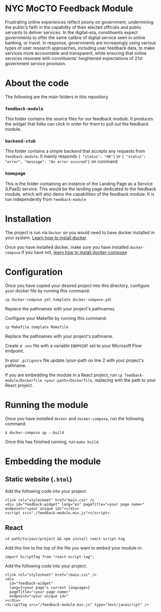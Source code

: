 # NYC MoCTO Feedback Module

Frustrating online experiences reflect poorly on government, undermining the public’s faith in the capability of their elected officials and public servants to deliver services. In the digital-era, constituents expect governments to offer the same calibre of digital service seen in online banking, or travel. In response, governments are increasingly using various types of user research approaches, including user feedback data, to make services more accountable and transparent, while ensuring that online services resonate with constituents’ heightened expectations of 21st government service provision.

# About the code

The following are the main folders in this repository

### `feedback-module`

This folder contains the source files for our feedback module. It produces the widget that folks can click in order for them to pull out the feedback module.

### `backend-stub`

This folder contains a simple backend that accepts any requests from `feedback-module`. It mainly responds `{ "status": "OK"}` or `{ "status": "error", "message": "An error occured"}` on command.

### `homepage`

This is the folder containing an instance of the Landing Page as a Service (LPaaS) service. This would be the landing page dedicated to the feedback module, which will also demo the capabilities of the feedback module. It is run independently from `feedback-module`

# Installation

The project is run via `Docker` so you would need to have docker installed in your system. [Learn how to install docker](https://docs.docker.com/get-docker/)

Once you have installed docker, make sure you have installed `docker-compose` if you have not, [learn how to install docker-compose](https://docs.docker.com/compose/install/)

# Configuration

Once you have copied your desired project into this directory, configure your docker file by running this command:

```
cp docker-compose.yml.template docker-compose.yml
```

Replace the pathnames with your project's pathnames.

Configure your Makefile by running this command:

```
cp Makefile.template Makefile
```

Replace the pathnames with your project's pathname.

Create a `.env` file with a variable `ENDPOINT` set to your Microsoft Flow endpoint.

In your `.gitignore` file update /your-path on line 2 with your project's pathname.

If you are embedding the module in a React project, run `cp feedback-module/Dockerfile <your-path>/Dockerfile`, replacing <your-path> with the path to your React project.

# Running the module

Once you have installed `docker` and `docker-compose`, run the following command:

```
$ docker-compose up --build
```

Once this has finished running, run `make build`.

# Embedding the module

## Static website (`.html`)

Add the following code into your project:

```
<link rel="stylesheet" href="main.css" />
<div id="feedback-widget" lang="en" pageTitle="<your page name>" endpoint="<your unique id>"></div>
<script src="./feedback-module.min.js"></script>
```

## React

```
cd path/to/your/project && npm install react-script-tag
```

Add this line to the top of the file you want to embed your module in:

```
import ScriptTag from "react-script-tag";
```

Add the following code into your project:

```
<link rel="stylesheet" href="/main.css" />
<div
  id="feedback-widget"
  lang={<your page's current language>}
  pageTitle="<your page name>"
  endpoint="<your unique id>"
></div>
<ScriptTag src="/feedback-module.min.js" type="text/javascript" />
```
